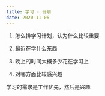 ```yaml
---
title: 学习 - 计划
date: 2020-11-06
---
```


1. 怎么排学习计划，认为什么比较重要

2. 最近在学什么东西

3. 晚上的时间大概多少花在学习上

4. 对哪方面比较感兴趣

学习的需求是工作优先，然后是兴趣
